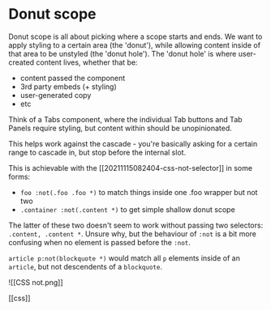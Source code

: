 # Donut scope

Donut scope is all about picking where a scope starts and ends. We want to apply styling to a certain area (the 'donut'), while allowing content inside of that area to be unstyled (the 'donut hole'). The 'donut hole' is where user-created content lives, whether that be:
- content passed the component
- 3rd party embeds (+ styling)
- user-generated copy
- etc

Think of a Tabs component, where the individual Tab buttons and Tab Panels require styling, but content within should be unopinionated.

This helps work against the cascade - you're basically asking for a certain range to cascade in, but stop before the internal slot.

This is achievable with the [[20211115082404-css-not-selector]] in some forms:
- `foo :not(.foo .foo *)` to match things inside one .foo wrapper but not two
- `.container :not(.content *)` to get simple shallow donut scope

The latter of these two doesn't seem to work without passing two selectors: `.content, .content *`. Unsure why, but the behaviour of `:not` is a bit more confusing when no element is passed before the `:not`.

`article p:not(blockquote *)` would match all `p` elements inside of an `article`, but not descendents of a `blockquote`.

![[CSS not.png]]


[[css]]